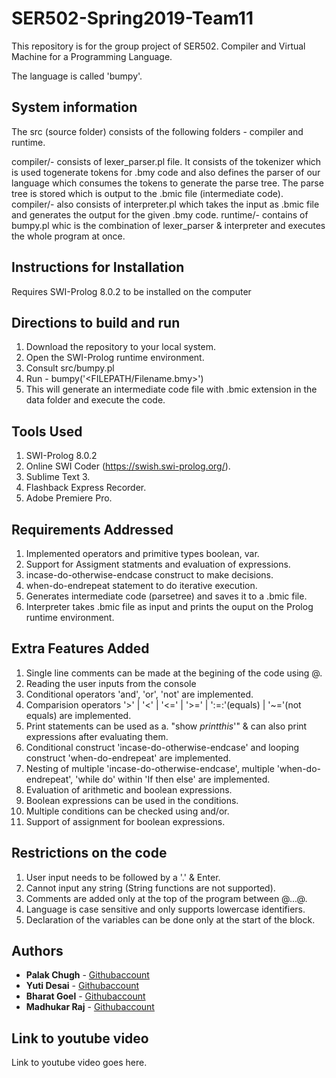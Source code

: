 # SER502-Spring2019-Team11

This repository is for the group project of SER502.
Compiler and Virtual Machine for a Programming Language.

The language is called 'bumpy'. 

## System information 
The src (source folder) consists of the following folders - compiler and runtime.

compiler/- consists of lexer_parser.pl file. It consists of the tokenizer which is used togenerate tokens for .bmy code and also defines the parser of our language which consumes the tokens to generate the parse tree. The parse tree is stored  which is output to the .bmic file (intermediate code). 
compiler/- also consists of interpreter.pl which takes the input as .bmic file and generates the output for the given .bmy code.
runtime/- contains of bumpy.pl whic is the combination of lexer_parser & interpreter and executes the whole program at once.

## Instructions for Installation

Requires SWI-Prolog 8.0.2 to be installed on the computer


## Directions to build and run 
1. Download the repository to your local system.
2. Open the SWI-Prolog runtime environment.
3. Consult src/bumpy.pl
5. Run - bumpy('<FILEPATH/Filename.bmy>')
6. This will generate an intermediate code file with .bmic extension in the data folder and execute the code. 

## Tools Used
1. SWI-Prolog 8.0.2
2. Online SWI Coder (https://swish.swi-prolog.org/).
3. Sublime Text 3.
4. Flashback Express Recorder.
5. Adobe Premiere Pro.

## Requirements Addressed
1. Implemented operators and primitive types boolean, var.
2. Support for Assigment statments and evaluation of expressions.
3. incase-do-otherwise-endcase construct to make decisions.
4. when-do-endrepeat statement to do iterative execution.
5. Generates intermediate code (parsetree) and saves it to a .bmic file.
6. Interpreter takes .bmic file as input and prints the ouput on the Prolog runtime environment.

## Extra Features Added
1. Single line comments can be made at the begining of the code using @.
2. Reading the user inputs from the console
3. Conditional operators 'and', 'or', 'not' are implemented.
4. Comparision operators '>' | '<' | '<=' | '>=' | ':=:'(equals) | '~='(not equals) are implemented.
5. Print statements can be used as a. "show *printthis*'" & can also print expressions after evaluating them.
6. Conditional construct 'incase-do-otherwise-endcase' and looping construct 'when-do-endrepeat' are implemented.
7. Nesting of multiple 'incase-do-otherwise-endcase', multiple 'when-do-endrepeat', 'while do' within 'If then else' are implemented.
7. Evaluation of arithmetic and boolean expressions.
8. Boolean expressions can be used in the conditions.
9. Multiple conditions can be checked using and/or.
10. Support of assignment for boolean expressions.


## Restrictions on the code
1. User input needs to be followed by a '.' & Enter.
2. Cannot input any string (String functions are not supported).
3. Comments are added only at the top of the program between @...@.
4. Language is case sensitive and only supports lowercase identifiers.
5. Declaration of the variables can be done only at the start of the block.

## Authors

* **Palak Chugh** - [Githubaccount](https://github.com/pchugh1)
* **Yuti Desai** - [Githubaccount](https://github.com/yrdesai)
* **Bharat Goel** - [Githubaccount](https://github.com/BharatG295)
* **Madhukar Raj** - [Githubaccount](https://github.com/maddymz)


## Link to youtube video

Link to youtube video goes here.
